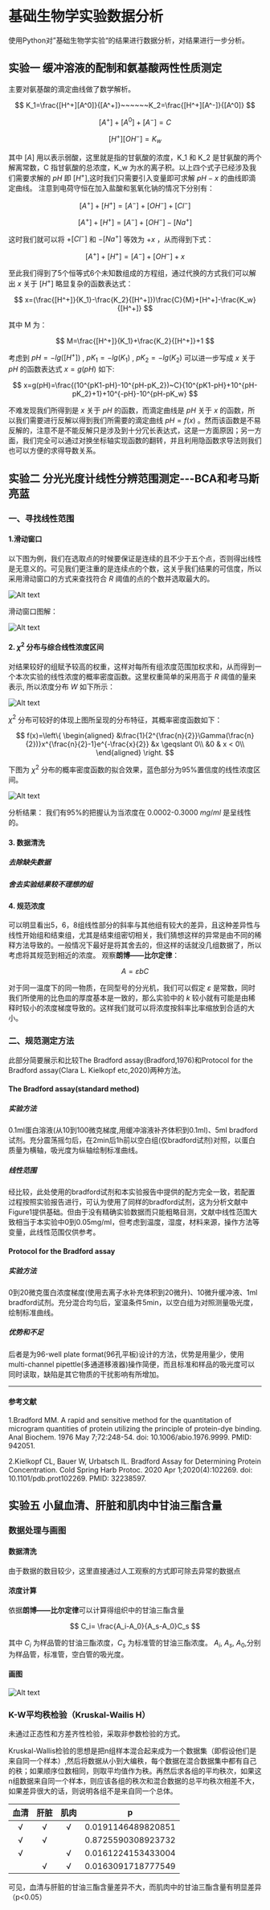 # 基础生物学实验数据分析
使用Python对”基础生物学实验“的结果进行数据分析，对结果进行一步分析。
## 实验一 缓冲溶液的配制和氨基酸两性性质测定
主要对氨基酸的滴定曲线做了数学解析。

$$
K_1=\frac{[H^+][A^0]}{[A^+]}~~~~~~K_2=\frac{[H^+][A^-]}{[A^0]}
$$

$$
[A^+]+[A^0]+[A^-]=C
$$

$$
[H^+][OH^-]=K_w
$$

其中 $[A]$ 用以表示弱酸，这里就是指的甘氨酸的浓度，K_1 和 K_2 是甘氨酸的两个解离常数，C 指甘氨酸的总浓度，K_w 为水的离子积。以上四个式子已经涉及我们需要求解的 $pH$ 即 $[H^+]$,这时我们只需要引入变量即可求解 $pH-x$ 的曲线即滴定曲线。
注意到电荷守恒在加入盐酸和氢氧化钠的情况下分别有：

$$
[A^+]+[H^+]=[A^-]+[OH^-]+[Cl^-]
$$

$$
[A^+]+[H^+]=[A^-]+[OH^-]-[Na^+]
$$

这时我们就可以将 $+[Cl^-]$ 和 $-[Na^+]$ 等效为 $+x$ ，从而得到下式：

$$
[A^+]+[H^+]=[A^-]+[OH^-]+x
$$

至此我们得到了5个恒等式6个未知数组成的方程组，通过代换的方式我们可以解出 $x$ 关于 $[H^+]$ 略显复杂的函数表达式：

$$
x=(\frac{[H^+]}{K_1}-\frac{K_2}{[H^+]})\frac{C}{M}+[H^+]-\frac{K_w}{[H^+]}
$$

其中 M 为：

$$
M=\frac{[H^+]}{K_1}+\frac{K_2}{[H^+]}+1
$$

考虑到 $pH=-lg([H^+])$ , $pK_1=-lg(K_1)$ , $pK_2=-lg(K_2)$ 可以进一步写成 $x$ 关于 $pH$ 的函数表达式 $x=g(pH)$ 如下:

$$
x=g(pH)=\frac{(10^{pK1-pH}-10^{pH-pK_2})~C}{10^{pK1-pH}+10^{pH-pK_2}+1}+10^{-pH}-10^{pH-pK_w}
$$

不难发现我们所得到是 $x$ 关于 $pH$ 的函数，而滴定曲线是 $pH$ 关于 $x$ 的函数，所以我们需要进行反解以得到我们所需要的滴定曲线 $pH=f(x)$ 。然而该函数是不易反解的，注意不是不能反解只是涉及到十分冗长表达式，这是一方面原因；另一方面，我们完全可以通过对换坐标轴实现函数的翻转，并且利用隐函数求导法则我们也可以方便的求得导数关系。

## 实验二 分光光度计线性分辨范围测定---BCA和考马斯亮蓝
### 一、寻找线性范围
#### 1.滑动窗口
以下图为例，我们在选取点的时候要保证是连续的且不少于五个点，否则得出线性是无意义的。可见我们更注重的是连续点的个数，这关乎我们结果的可信度，所以采用滑动窗口的方式来查找符合 $R$ 阈值的点的个数并选取最大的。

![Alt text](Ex2%20%E5%88%86%E5%85%89%E5%85%89%E5%BA%A6%E8%AE%A1%E7%BA%BF%E6%80%A7%E5%88%86%E8%BE%A8%E8%8C%83%E5%9B%B4---%E8%80%83%E9%A9%AC%E6%96%AF%E4%BA%AE%E8%93%9D/result/fig/fig12.png)

滑动窗口图解：

![Alt text](Ex2%20%E5%88%86%E5%85%89%E5%85%89%E5%BA%A6%E8%AE%A1%E7%BA%BF%E6%80%A7%E5%88%86%E8%BE%A8%E8%8C%83%E5%9B%B4---%E8%80%83%E9%A9%AC%E6%96%AF%E4%BA%AE%E8%93%9D/sw.png)

#### 2. $\chi^2$ 分布与综合线性浓度区间
对结果较好的组赋予较高的权重，这样对每所有组浓度范围加权求和，从而得到一个本次实验的线性浓度的概率密度函数。这里权重简单的采用高于 $R$ 阈值的量来表示, 所以浓度分布 $W$ 如下所示：

![Alt text](Ex2%20%E5%88%86%E5%85%89%E5%85%89%E5%BA%A6%E8%AE%A1%E7%BA%BF%E6%80%A7%E5%88%86%E8%BE%A8%E8%8C%83%E5%9B%B4---%E8%80%83%E9%A9%AC%E6%96%AF%E4%BA%AE%E8%93%9D/fb.png)

$\chi^2$ 分布可较好的体现上图所呈现的分布特征，其概率密度函数如下：

$$ 
f(x)=\left\{
\begin{aligned}
&\frac{1}{2^{\frac{n}{2}}\Gamma(\frac{n}{2})}x^{\frac{n}{2}-1}e^{-\frac{x}{2}}     &x \geqslant 0\\
&0    & x < 0\\
\end{aligned}
\right.
$$

下图为 $\chi^2$ 分布的概率密度函数的拟合效果，蓝色部分为95%置信度的线性浓度区间。

![Alt text](Ex2%20%E5%88%86%E5%85%89%E5%85%89%E5%BA%A6%E8%AE%A1%E7%BA%BF%E6%80%A7%E5%88%86%E8%BE%A8%E8%8C%83%E5%9B%B4---%E8%80%83%E9%A9%AC%E6%96%AF%E4%BA%AE%E8%93%9D/kf.png)

分析结果：
我们有95%的把握认为当浓度在 0.0002-0.3000 $mg/ml$ 是呈线性的。

#### 3. 数据清洗
##### 去除缺失数据
##### 舍去实验结果较不理想的组
#### 4. 规范浓度
可以明显看出5，6，8组线性部分的斜率与其他组有较大的差异，且这种差异性与线性开始组和结束组，尤其是结束组密切相关，我们猜想这样的异常是由不同的稀释方法导致的。一般情况下最好是将其舍去的，但这样的话就没几组数据了，所以考虑将其规范到相近的浓度。
观察**朗博——比尔定律**：

$$
A = \varepsilon bC
$$

对于同一温度下的同一物质，在同型号的分光机，我们可以假定 $\varepsilon$ 是常数，同时我们所使用的比色皿的厚度基本是一致的，那么实验中的 $k$ 较小就有可能是由稀释时较小的浓度梯度导致的。这样我们就可以将浓度按斜率比率缩放到合适的大小。
### 二、规范测定方法
此部分简要展示和比较The Bradford assay(Bradford,1976)和Protocol for the Bradford assay(Clara L. Kielkopf etc,2020)两种方法。

#### The Bradford assay(standard method)
##### 实验方法
0.1ml蛋白溶液(从10到100微克梯度,用缓冲溶液补齐体积到0.1ml)、5ml bradford试剂。充分震荡摇匀后，在2min后1h前以空白组(仅bradford试剂)对照，以蛋白质量为横轴，吸光度为纵轴绘制标准曲线。  
##### 线性范围
经比较，此处使用的bradford试剂和本实验报告中提供的配方完全一致，若配置过程按照实验报告进行，可认为使用了同样的bradford试剂，这为分析文献中Figure1提供基础。但由于没有精确实验数据而只能粗略目测，文献中线性范围大致相当于本实验中0到0.05mg/ml，但考虑到温度，湿度，材料来源，操作方法等变量，此线性范围仅供参考。
#### Protocol for the Bradford assay
##### 实验方法
0到20微克蛋白浓度梯度(使用去离子水补充体积到20微升)、10微升缓冲液、1ml bradford试剂。充分混合均匀后，室温条件5min，以空白组为对照测量吸光度，绘制标准曲线。
##### 优势和不足
后者是为96-well plate format(96孔平板)设计的方法，优势是用量少，使用multi-channel pipettle(多通道移液器)操作简便，而且标准和样品的吸光度可以同时读取，缺陷是其它物质的干扰影响有所增加。

***
#### 参考文献
1.Bradford MM. A rapid and sensitive method for the quantitation of microgram quantities of protein utilizing the principle of protein-dye binding. Anal Biochem. 1976 May 7;72:248-54. doi: 10.1006/abio.1976.9999. PMID: 942051.

2.Kielkopf CL, Bauer W, Urbatsch IL. Bradford Assay for Determining Protein Concentration. Cold Spring Harb Protoc. 2020 Apr 1;2020(4):102269. doi: 10.1101/pdb.prot102269. PMID: 32238597.

## 实验五 小鼠血清、肝脏和肌肉中甘油三酯含量

### 数据处理与画图

#### 数据清洗
由于数据的数目较少，这里直接通过人工观察的方式即可除去异常的数据点

#### 浓度计算
依据**朗博——比尔定律**可以计算得组织中的甘油三酯含量

$$
C_i= \frac{A_i-A_0}{A_s-A_0}C_s
$$

其中 $C_i$ 为样品管的甘油三酯浓度，$C_s$ 为标准管的甘油三酯浓度。
$A_i$, $A_s$, $A_0$,分别为样品管，标准管，空白管的吸光度。

#### 画图
![Alt text](Ex5%20%E5%AE%9E%E9%AA%8C%E4%BA%94%20%E5%B0%8F%E9%BC%A0%E8%A1%80%E6%B8%85%E3%80%81%E8%82%9D%E8%84%8F%E5%92%8C%E8%82%8C%E8%82%89%E4%B8%AD%E7%94%98%E6%B2%B9%E4%B8%89%E9%85%AF%E5%90%AB%E9%87%8F%E7%9A%84%E6%B5%8B%E5%AE%9A/TG_tissues.png)

### K-W平均秩检验（Kruskal-Wailis H）
未通过正态性和方差齐性检验，采取非参数检验的方式。

Kruskal-Wallis检验的思想是把n组样本混合起来成为一个数据集（即假设他们是来自同一个样本）,然后将数据从小到大编秩，每个数据在混合数据集中都有自己的秩；如果顺序位数相同，则取平均值作为秩。再然后求各组的平均秩次，如果这n组数据来自同一个样本，则应该各组的秩次和混合数据的总平均秩次相差不大，如果差异很大的话，则说明各组不是来自同一个总体。

|血清|肝脏|肌肉|p|
|:---:|:---:|:---:|:----:|
|√|√|√|0.0191146489820851|
|√|√||0.8725590308923732|
|√||√|0.0161224153433004|
||√|√|0.0163091718777549|

可见，血清与肝脏的甘油三酯含量差异不大，而肌肉中的甘油三酯含量有明显差异（p<0.05）